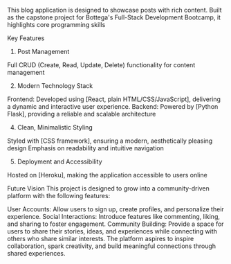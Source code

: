 This blog application is designed to showcase posts with rich content. Built as the capstone project for Bottega's Full-Stack Development Bootcamp, it highlights core programming skills

Key Features
1. Post Management

Full CRUD (Create, Read, Update, Delete) functionality for content management

2. Modern Technology Stack

Frontend: Developed using [React, plain HTML/CSS/JavaScript], delivering a dynamic and interactive user experience.
Backend: Powered by [Python Flask], providing a reliable and scalable architecture

4. Clean, Minimalistic Styling

Styled with [CSS framework], ensuring a modern, aesthetically pleasing design
Emphasis on readability and intuitive navigation

5. Deployment and Accessibility

Hosted on [Heroku], making the application accessible to users online

Future Vision
This project is designed to grow into a community-driven platform with the following features:

User Accounts: Allow users to sign up, create profiles, and personalize their experience.
Social Interactions: Introduce features like commenting, liking, and sharing to foster engagement.
Community Building: Provide a space for users to share their stories, ideas, and experiences while connecting with others who share similar interests.
The platform aspires to inspire collaboration, spark creativity, and build meaningful connections through shared experiences.